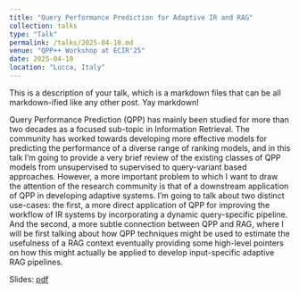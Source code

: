 ```yaml
---
title: "Query Performance Prediction for Adaptive IR and RAG"
collection: talks
type: "Talk"
permalink: /talks/2025-04-10.md
venue: "QPP++ Workshop at ECIR'25"
date: 2025-04-10
location: "Lucca, Italy"
---
```


This is a description of your talk, which is a markdown files that can be all markdown-ified like any other post. Yay markdown!

Query Performance Prediction (QPP) has mainly been studied for more than two decades as a focused sub-topic in Information Retrieval. The community has worked towards developing more effective models for predicting the performance of a diverse range of ranking models, and in this talk I’m going to provide a very brief review of the existing classes of QPP models from unsupervised to supervised to query-variant based approaches. However, a more important problem to which I want to draw the attention of the research community is that of a downstream application of QPP in developing adaptive systems. I’m going to talk about two distinct use-cases: the first, a more direct application of QPP for improving the workflow of IR systems by incorporating a dynamic query-specific pipeline. And the second, a more subtle connection between QPP and RAG, where I will be first talking about how QPP techniques might be used to estimate the usefulness of a RAG context eventually providing some high-level pointers on how this might actually be applied to develop input-specific adaptive RAG pipelines.

Slides: [pdf](https://gdebasis.github.io/files/ragtalk.pdf)
